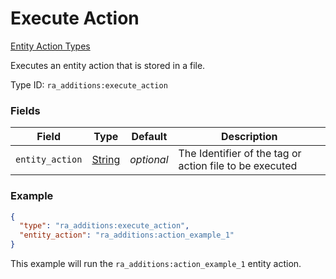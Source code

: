 # Execute Action
[Entity Action Types](../entity_action_types_types.md)

Executes an entity action that is stored in a file.

Type ID: `ra_additions:execute_action`
### Fields
Field | Type | Default | Description
------|------|---------|-------------
`entity_action` | [String](../data_types/string.md) | _optional_ | The Identifier of the tag or action file to be executed

### Example
```json
{
  "type": "ra_additions:execute_action",
  "entity_action": "ra_additions:action_example_1"
}
```
This example will run the `ra_additions:action_example_1` entity action.